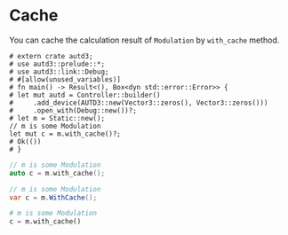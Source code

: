 # Cache

You can cache the calculation result of `Modulation` by `with_cache` method.

```rust,edition2021
# extern crate autd3;
# use autd3::prelude::*;
# use autd3::link::Debug;
# #[allow(unused_variables)]
# fn main() -> Result<(), Box<dyn std::error::Error>> {
# let mut autd = Controller::builder()
#     .add_device(AUTD3::new(Vector3::zeros(), Vector3::zeros()))
#     .open_with(Debug::new())?;
# let m = Static::new();
// m is some Modulation
let mut c = m.with_cache()?;
# Ok(())
# }
```

```cpp
// m is some Modulation
auto c = m.with_cache();
```

```cs
// m is some Modulation
var c = m.WithCache();
```

```python
# m is some Modulation
c = m.with_cache()
```
